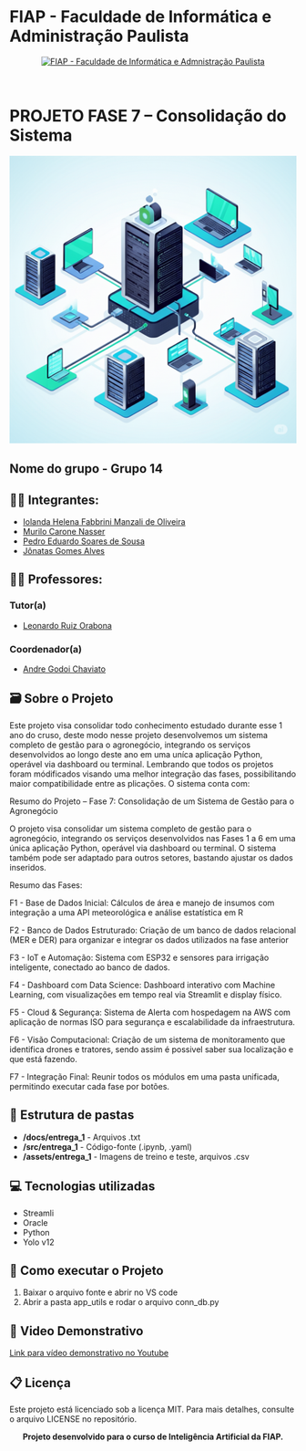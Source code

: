 # FIAP - Faculdade de Informática e Administração Paulista

<p align="center">
<a href= "https://www.fiap.com.br/"><img src="assets/logo-fiap.png" alt="FIAP - Faculdade de Informática e Admnistração Paulista" border="0" width=40% height=40%></a>
</p>

<br>

# PROJETO FASE 7 – Consolidação do Sistema

![redeneural](https://github.com/Mu1518/Fase-7---Cap-tulo-1-Consolida-o-de-um-Sistema---Grupo-14/blob/main/assets/Capa%20-%20Cap1(F7).png)

## Nome do grupo - Grupo 14

## 👨‍🎓 Integrantes: 
- <a href="https://www.linkedin.com/in/iolanda-helena-fabbrini-manzali-de-oliveira-14ab8ab0">Iolanda Helena Fabbrini Manzali de Oliveira</a>
- <a href="https://www.linkedin.com/company/inova-fusca">Murilo Carone Nasser</a> 
- <a href="https://www.linkedin.com/in/pedro-eduardo-soares-de-sousa-439552309">Pedro Eduardo Soares de Sousa</a> 
- <a href="https://www.linkedin.com/in/jonatasgomes">Jônatas Gomes Alves</a>

## 👩‍🏫 Professores:
### Tutor(a) 
- <a href="https://www.linkedin.com/in/leonardoorabona">Leonardo Ruiz Orabona</a>
### Coordenador(a)
- <a href="https://www.linkedin.com/company/inova-fusca">Andre Godoi Chaviato</a>

## 🗃️ Sobre o Projeto
Este projeto visa consolidar todo conhecimento estudado durante esse 1 ano do cruso, deste modo nesse projeto desenvolvemos um sistema completo de gestão para o agronegócio, integrando os serviços desenvolvidos ao longo deste ano em uma uníca aplicação Python, operável via dashboard ou terminal. Lembrando que todos os projetos foram módificados visando uma melhor integração das fases, possibilitando maior compatibilidade entre as plicações.
O sistema conta com:

Resumo do Projeto – Fase 7: Consolidação de um Sistema de Gestão para o Agronegócio

O projeto visa consolidar um sistema completo de gestão para o agronegócio, integrando os serviços desenvolvidos nas Fases 1 a 6 em uma única aplicação Python, operável via dashboard ou terminal. O sistema também pode ser adaptado para outros setores, bastando ajustar os dados inseridos.

Resumo das Fases:

F1 - Base de Dados Inicial: Cálculos de área e manejo de insumos com integração a uma API meteorológica e análise estatística em R

F2 - Banco de Dados Estruturado: Criação de um banco de dados relacional (MER e DER) para organizar e integrar os dados utilizados na fase anterior

F3 - IoT e Automação: Sistema com ESP32 e sensores para irrigação inteligente, conectado ao banco de dados.

F4 - Dashboard com Data Science: Dashboard interativo com Machine Learning, com visualizações em tempo real via Streamlit e display físico.

F5 - Cloud & Segurança: Sistema de Alerta com hospedagem na AWS com aplicação de normas ISO para segurança e escalabilidade da infraestrutura.

F6 - Visão Computacional: Criação de um sistema de monitoramento que identifica drones e tratores, sendo assim é possivel saber sua localização e que está fazendo.

F7 -  Integração Final: Reunir todos os módulos em uma pasta unificada, permitindo executar cada fase por botões.


## 📁 Estrutura de pastas

- **/docs/entrega_1** - Arquivos .txt
- **/src/entrega_1** - Código-fonte (.ipynb, .yaml)
- **/assets/entrega_1** - Imagens de treino e teste, arquivos .csv

 ## 💻 Tecnologias utilizadas

 - Streamli
 - Oracle
 - Python
 - Yolo v12

## 🔧 Como executar o Projeto

1. Baixar o arquivo fonte e abrir no VS code
2. Abrir a pasta app_utils e rodar o arquivo conn_db.py


## 🎥 Video Demonstrativo

[Link para vídeo demonstrativo no Youtube](https://youtu.be/G_rgjv5tbgY)   

## 📋 Licença

Este projeto está licenciado sob a licença MIT. Para mais detalhes, consulte o arquivo LICENSE no repositório.


<p align="center">
<strong>Projeto desenvolvido para o curso de Inteligência Artificial da FIAP.</strong>
</p>
